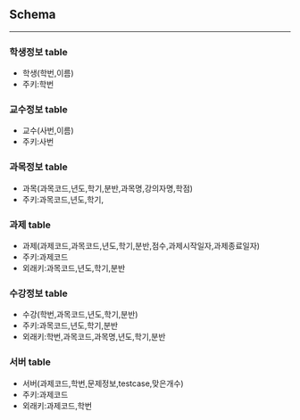 ## Schema 
-----------
### 학생정보 table
 - 학생(학번,이름)
 - 주키:학번

### 교수정보 table
 - 교수(사번,이름)
 - 주키:사번

### 과목정보 table
 - 과목(과목코드,년도,학기,분반,과목명,강의자명,학점)
 - 주키:과목코드,년도,학기,

### 과제 table
 - 과제(과제코드,과목코드,년도,학기,분반,점수,과제시작일자,과제종료일자)
 - 주키:과제코드
 - 외래키:과목코드,년도,학기,분반

### 수강정보 table
 - 수강(학번,과목코드,년도,학기,분반)
 - 주키:과목코드,년도,학기,분반
 - 외래키:학번,과목코드,과목명,년도,학기,분반
 
### 서버 table
 - 서버(과제코드,학번,문제정보,testcase,맞은개수)
 - 주키:과제코드
 - 외래키:과제코드,학번


